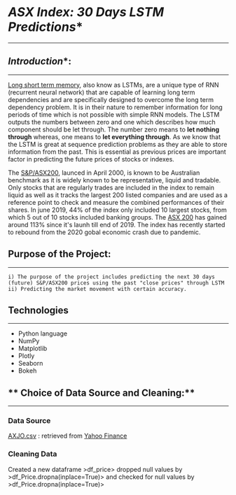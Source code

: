 # *ASX Index: 30 Days LSTM Predictions**

---

## *Introduction**: 

---

[Long short term memory](https://medium.com/x8-the-ai-community/a-7-minute-introduction-to-lstm-5e1480e6f52a), also know as LSTMs, are a unique type of RNN (recurrent neural network) that are capable of learning long term dependencies and are specifically designed to overcome the long term dependency problem. It is in their nature to remember information for long periods of time which is not possible with simple RNN models. The LSTM outputs the numbers between zero and one which describes how much component should be let through. The number zero means to **let nothing through** whereas, one means to **let everything through**. As we know that the LSTM is great at sequence prediction problems as they are able to store information from the past. This is essential as previous prices are important factor in predicting the future prices of stocks or indexes. 

The [S&P/ASX200](https://www.commbank.com.au/articles/investing/things-to-know-about-the-asx-200.html), launced in April 2000, is known to be Australian benchmark as it is widely known to be representative, liquid and tradable. Only stocks that are regularly trades are included in the index to remain liquid as well as it tracks the largest 200 listed companies and are used as a reference point to check and measure the combined performances of their shares. In june 2019, 44% of the index only included 10 largest stocks, from which 5 out of 10 stocks included banking groups. The [ASX 200](https://capital.com/asx-200-forecast-and-trend) has gained around 113% since it's launh till end of 2019. The index has recently started to rebound from the 2020 gobal economic crash due to pandemic.

## **Purpose of the Project:** 

---

    i) The purpose of the project includes predicting the next 30 days (future) S&P/ASX200 prices using the past "close prices" through LSTM 
    ii) Predicting the market movement with certain accuracy.
    
## Technologies

---

   * Python language
   * NumPy
   * Matplotlib
   * Plotly
   * Seaborn
   * Bokeh

## ** Choice of Data Source and Cleaning:**

---

### **Data Source**

[AXJO.csv](AXJO.csv) : retrieved from [Yahoo Finance](https://au.finance.yahoo.com/quote/%5EAXJO/history?p=%5EAXJO)

### **Cleaning Data**

Created a new dataframe >df_price> dropped null values by >df_Price.dropna(inplace=True)> and checked for null values by >df_Price.dropna(inplace=True)>




